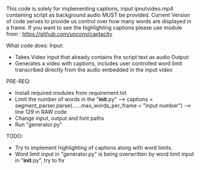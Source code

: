 This code is solely for implementing captions, input ipnutvideo.mp4 containing script as background audio MUST be provided.
Current Version of code serves to provide us control over how many words are displayed in a frame.
If you want to see the highlighting captions please use module from : https://github.com/unconv/captacity


What code does:
Input:
- Takes Video input that already contains the script text as audio
Output:
- Generates a video with captions, includes user controlled word limit transcribed directly from the audio embedded in the input video

PRE-REQ:
- Install required modules from requirement.txt
- Limit the number of words in the "__init__.py" --> captions = segment_parser.parse(......max_words_per_frame = "input number") --> line 129 in RAW code
- Change input, output and font paths
- Run "generator.py"

TODO: 
- Try to implement highlighting of captions along with word limits.
- Word limit input in "generator.py" is being overwritten by word limit input in "__init__.py", try to fix
